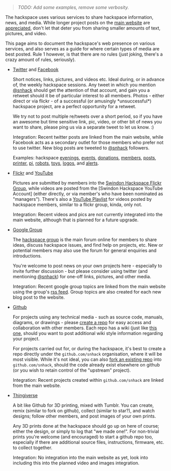 > *TODO: Add some examples, remove some verbosity.*

The hackspace uses various services to share hackspace information, news, and media.  While longer project posts on the [main website][Swindon Hackspace] are [appreciated](Contributing), don't let that deter you from sharing smaller amounts of text, pictures, and video.

This page aims to document the hackspace's web presence on various services, and also serves as a guide for where certain types of media are best posted.  Rule 1 however, is that there are no rules (just joking, there's a crazy amount of rules, seriously).


- [Twitter] and [Facebook]

    Short notices, links, pictures, and videos etc. Ideal during, or in advance of, the weekly hackspace sessions.  Any tweet in which you mention [@snhack] should get the attention of that account, and gain you a retweet should it be of particular interest to all members.  Photos - either direct or via flickr - of a successful (or amusingly \*unsuccessful\*) hackspace project, are a perfect opportunity for a retweet.

    We try not to post multiple re/tweets over a short period, so if you have an awesome but time sensitive link, pic, video, or other bit of news you want to share, please ping us via a separate tweet to let us know. :)

    Integration: Recent twitter posts are linked from the main website, while Facebook acts as a secondary outlet for those members who prefer not to use twitter.  New blog posts are tweeted to [@snhack] followers.

    Examples: hackspace [evenings], [events], [donations], [members], [posts], [printer], [pi], [robots], [toys], [logos], and [alerts].


- [Flickr] and [YouTube]

    Pictures are submitted by members into the [Swindon Hackspace Flickr Group][Flickr], while videos are posted from the [Swindon Hackspace YouTube Account] (either directly, or via member's who have been nominated as "managers").  There's also a [YouTube Playlist] for videos posted by hackspace members, similar to a flickr group, kinda, only not.

    Integration: Recent videos and pics are not currently integrated into the main website, although that is planned for a future upgrade.

    <!-- Please add some awesome examples here -->


- [Google Group]

    The [hackspace group][Google Group] is the main forum online for members to share ideas, discuss hackspace issues, and find help on projects, etc.  New or potential members may also use the forum for general enquiries and introductions.

    You're welcome to post news on your own projects here - especially to invite further discussion - but please consider using twitter (and mentioning [@snhack]) for one-off links, pictures, and other media.

    Integration: Recent google group topics are linked from the main website using the group's [rss feed][group rss].  Group topics are also created for each new blog post to the website.

    <!-- Please add some awesome examples here -->


- [Github]

    For projects using any technical media - such as source code, manuals, diagrams, or drawings - please  [create a repo] for easy access and collaboration with other members.  Each repo has a wiki (just like [this one](https://github.com/snhack/snhack.github.com/wiki/), should you want to post additional wiki style information regarding your project.

    For projects carried out for, or during the hackspace, it's best to create a repo directly under the `github.com/snhack` organisation, where it will be most visible.  While it's not ideal, you can also [fork an existing repo][Fork a Repo] into `github.com/snhack`, should the code already exist elsewhere on github (or you wish to retain control of the "upstream" project).

    Integration: Recent projects created within `github.com/snhack` are linked from the main website.

    <!-- Please add some awesome examples here -->

- [Thingiverse]

    A bit like Github for 3D printing, mixed with Tumblr.  You can create, remix (similar to fork on github), collect (similar to star?), and watch designs; follow other members, and post images of your own prints.

    Any 3D prints done at the hackspace should go up on here of course; either the design, or simply to log that "we made one!".  For non-trivial prints you're welcome (and encouraged) to start a github repo too, especially if there are additional source files, instructions, firmware, etc. to collect together.

    Integration: No integration into the main website as yet, look into including this into the planned video and images integration.

    <!-- Please add some awesome examples here -->




[Swindon Hackspace]: http://swindon.hackspace.org.uk/
[Google Group]: http://groups.google.com/group/swindon-hackspace
[Twitter]: http://twitter.com/snhack
[@snhack]: http://twitter.com/snhack
[YouTube]: http://www.youtube.com/user/snhackspace
[YouTube Playlist]: https://www.youtube.com/playlist?list=PLYuoVOMOzIhpehXWllA0vdYpHrcD5ouTd
[Flickr]: https://www.flickr.com/groups/swindon-hackspace/
[Facebook]: https://www.facebook.com/swindon.hackspace
[Github]: https://github.com/snhack
[Thingiverse]: http://www.thingiverse.com/Swindon-Hackspace/overview
[group rss]: https://groups.google.com/forum/feed/swindon-hackspace/topics/rss_v2_0.xml


[Create a Repo]: https://help.github.com/articles/create-a-repo
[Fork a Repo]: https://help.github.com/articles/fork-a-repo

[evenings]: https://twitter.com/gyrobotuk/status/389492739483500544
[donations]: https://twitter.com/AstroFraggle/status/453962547725864961
[posts]: https://twitter.com/snhack/status/394046443981246464
[events]: https://twitter.com/gyrobotuk/status/447351370396753920
[members]: https://twitter.com/MyMiniFactory/status/449238435631362049
[printer]: https://twitter.com/snhack/status/412213930023739392
[logos]: https://twitter.com/snhack/status/410871627225006080
[robots]: https://twitter.com/snhack/status/411526964806426624
[alerts]: https://twitter.com/snhack/status/418086658261934080
[toys]: https://twitter.com/snhack/status/418843921343852544
[pi]: https://twitter.com/snhack/status/433689378087796736